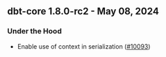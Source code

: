 ## dbt-core 1.8.0-rc2 - May 08, 2024

### Under the Hood

- Enable use of context in serialization ([#10093](https://github.com/dbt-labs/dbt-core/issues/10093))
